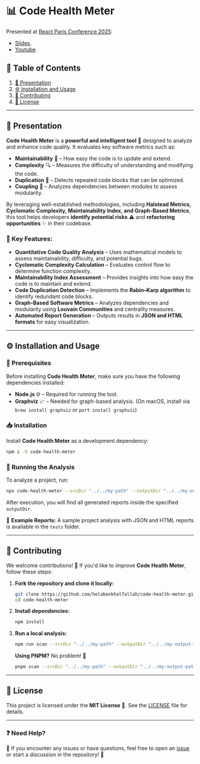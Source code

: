 # 📊 Code Health Meter

Presented at [React Paris Conference 2025](https://react.paris/#speakers):
- [Slides](https://docs.google.com/presentation/d/10ycKH7mdlmb-E6F-uFdB8SRe5CEP7hzCdlwP-4UvL0E/edit?usp=sharing).
- [Youtube](https://www.youtube.com/watch?v=ULTiZDTNeyI).

## 📖 Table of Contents

1. [📢 Presentation](#-presentation)
2. [⚙️ Installation and Usage](#️-installation-and-usage)
3. [🤝 Contributing](#-contributing)
4. [📜 License](#-license)

---

## 📢 Presentation

**Code Health Meter** is a **powerful and intelligent tool** 🧠 designed to analyze and enhance code quality. It evaluates key software metrics such as:

- **Maintainability** 🔄 – How easy the code is to update and extend.  
- **Complexity** 🔍 – Measures the difficulty of understanding and modifying the code.  
- **Duplication** 🔁 – Detects repeated code blocks that can be optimized.  
- **Coupling** 🔗 – Analyzes dependencies between modules to assess modularity.  

By leveraging well-established methodologies, including **Halstead Metrics, Cyclomatic Complexity, Maintainability Index, and Graph-Based Metrics**, this tool helps developers **identify potential risks** ⚠️ and **refactoring opportunities** ✨ in their codebase.

### 🚀 Key Features:

- **Quantitative Code Quality Analysis** – Uses mathematical models to assess maintainability, difficulty, and potential bugs.  
- **Cyclomatic Complexity Calculation** – Evaluates control flow to determine function complexity.  
- **Maintainability Index Assessment** – Provides insights into how easy the code is to maintain and extend.  
- **Code Duplication Detection** – Implements the **Rabin–Karp algorithm** to identify redundant code blocks.  
- **Graph-Based Software Metrics** – Analyzes dependencies and modularity using **Louvain Communities** and centrality measures.  
- **Automated Report Generation** – Outputs results in **JSON and HTML formats** for easy visualization.  

---

## ⚙️ Installation and Usage

### 📌 Prerequisites
Before installing **Code Health Meter**, make sure you have the following dependencies installed:

- **Node.js** 🌐 – Required for running the tool.
- **Graphviz** 📈 – Needed for graph-based analysis. (On macOS, install via `brew install graphviz` or `port install graphviz`)

### 📥 Installation
Install **Code Health Meter** as a development dependency:

```sh
npm i -D code-health-meter
```

### 🚦 Running the Analysis
To analyze a project, run:

```sh
npx code-health-meter --srcDir "../../my-path" --outputDir "../../my-output-path" --format "json or html"
```

After execution, you will find all generated reports inside the specified `outputDir`.  

📂 **Example Reports:** A sample project analysis with JSON and HTML reports is available in the `tests` folder.

---

## 🤝 Contributing

We welcome contributions! 🎉 If you'd like to improve **Code Health Meter**, follow these steps:

1. **Fork the repository and clone it locally:**
    ```sh
    git clone https://github.com/helabenkhalfallah/code-health-meter.git
    cd code-health-meter
    ```

2. **Install dependencies:**
    ```sh
    npm install
    ```

3. **Run a local analysis:**
    ```sh
    npm run scan --srcDir "../../my-path" --outputDir "../../my-output-path" --format "json or html"
    ```

   **Using PNPM?** No problem! 🚀
    ```sh
    pnpm scan --srcDir "../../my-path" --outputDir "../../my-output-path" --format "json or html"
    ```

---

## 📜 License

This project is licensed under the **MIT License** 📄. See the [LICENSE](LICENSE) file for details.

---

### ❓ Need Help?

💬 If you encounter any issues or have questions, feel free to open an [issue](https://github.com/helabenkhalfallah/code-health-meter/issues) or start a discussion in the repository! 🚀
